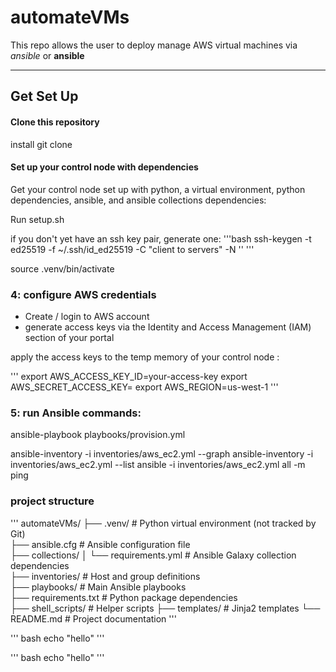 # automateVMs

This repo allows the user to deploy manage AWS virtual machines via *ansible* or **ansible** 

---

## Get Set Up

#### Clone this repository

install git
clone

#### Set up your control node with dependencies

Get your control node set up with python, a virtual environment, python dependencies, ansible, and ansible collections dependencies:

Run setup.sh

if you don't yet have an ssh key pair, generate one:
'''bash
ssh-keygen -t ed25519 -f ~/.ssh/id_ed25519 -C "client to servers" -N ''
'''

source .venv/bin/activate


### 4: configure AWS credentials

- Create / login to AWS account
- generate access keys via the Identity and Access Management (IAM) section of your portal


apply the access keys to the temp memory of your control node :

'''
export AWS_ACCESS_KEY_ID=your-access-key
export AWS_SECRET_ACCESS_KEY=<your-secret-key>
export AWS_REGION=us-west-1
'''

### 5: run Ansible commands:

ansible-playbook playbooks/provision.yml  

ansible-inventory -i inventories/aws_ec2.yml --graph
ansible-inventory -i inventories/aws_ec2.yml --list
ansible -i inventories/aws_ec2.yml all -m ping


### project structure

'''
automateVMs/
├── .venv/                      # Python virtual environment (not tracked by Git)  
├── ansible.cfg                 # Ansible configuration file  
├── collections/
│   └── requirements.yml        # Ansible Galaxy collection dependencies  
├── inventories/                # Host and group definitions  
├── playbooks/                  # Main Ansible playbooks  
├── requirements.txt            # Python package dependencies  
├── shell_scripts/              # Helper scripts
├── templates/                  # Jinja2 templates
└── README.md                   # Project documentation
'''


'''
 bash
 echo "hello"
 '''

'''
bash
echo "hello"
'''
